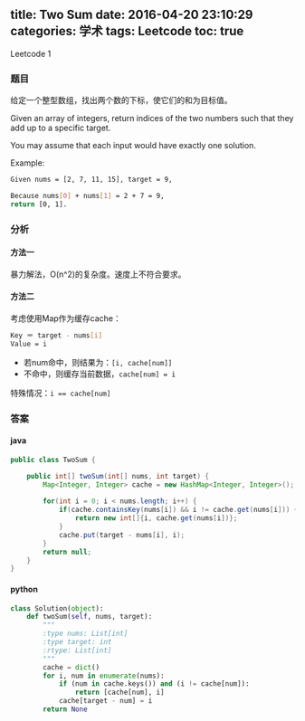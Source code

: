 title: Two Sum
date: 2016-04-20 23:10:29
categories: 学术
tags: Leetcode
toc: true
---

Leetcode 1

### 题目

给定一个整型数组，找出两个数的下标，使它们的和为目标值。

Given an array of integers, return indices of the two numbers such that they add up to a specific target.

You may assume that each input would have exactly one solution.

Example:

```bash
Given nums = [2, 7, 11, 15], target = 9,

Because nums[0] + nums[1] = 2 + 7 = 9,
return [0, 1].
```

### 分析

#### 方法一

暴力解法，O(n^2)的复杂度。速度上不符合要求。

#### 方法二

考虑使用Map作为缓存cache：

```bash
Key ＝ target - nums[i]
Value = i
```

* 若num命中，则结果为：`[i, cache[num]]`
* 不命中，则缓存当前数据，`cache[num] = i`

特殊情况：`i == cache[num]`

### 答案

#### java

```java
public class TwoSum {

    public int[] twoSum(int[] nums, int target) {
        Map<Integer, Integer> cache = new HashMap<Integer, Integer>();
        
        for(int i = 0; i < nums.length; i++) {
            if(cache.containsKey(nums[i]) && i != cache.get(nums[i])) {
                return new int[]{i, cache.get(nums[i])};
            }
            cache.put(target - nums[i], i);
        }
        return null;
    }
}
```

#### python

```python
class Solution(object):
    def twoSum(self, nums, target):
        """
        :type nums: List[int]
        :type target: int
        :rtype: List[int]
        """
        cache = dict()
        for i, num in enumerate(nums):
            if (num in cache.keys()) and (i != cache[num]):
                return [cache[num], i]
            cache[target - num] = i
        return None
```